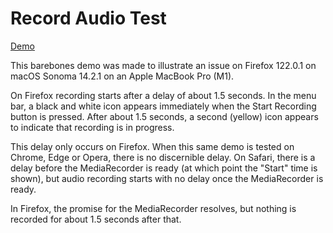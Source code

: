 # Record Audio Test #

[Demo](https://lexogram.github.io/record-audio-test)

This barebones demo was made to illustrate an issue on Firefox 122.0.1 on macOS Sonoma 14.2.1 on an Apple MacBook Pro (M1).

On Firefox recording starts after a delay of about 1.5 seconds. In the menu bar, a black and white icon appears immediately when the Start Recording button is pressed. After about 1.5 seconds, a second (yellow) icon appears to indicate that recording is in progress.

This delay only occurs on Firefox. When this same demo is tested on Chrome, Edge or Opera, there is no discernible delay. On Safari, there is a delay before the MediaRecorder is ready (at which point the "Start" time is shown), but audio recording starts with no delay once the MediaRecorder is ready.

In Firefox, the promise for the MediaRecorder resolves, but nothing is recorded for about 1.5 seconds after that.